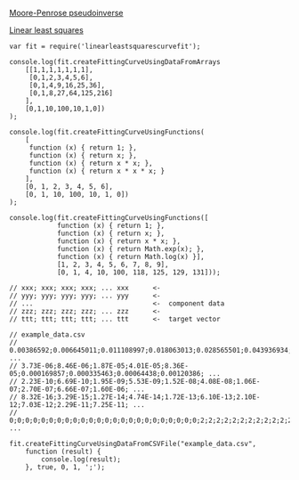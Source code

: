 ﻿[Moore-Penrose pseudoinverse](http://en.wikipedia.org/wiki/Moore-Penrose_pseudoinverse)

[Linear least squares](http://en.wikipedia.org/wiki/Linear_least_squares)

	var fit = require('linearleastsquarescurvefit');

    console.log(fit.createFittingCurveUsingDataFromArrays
		[[1,1,1,1,1,1,1],
		 [0,1,2,3,4,5,6],
		 [0,1,4,9,16,25,36],
		 [0,1,8,27,64,125,216]
		],
		[0,1,10,100,10,1,0])
	);

	console.log(fit.createFittingCurveUsingFunctions(
		[
		 function (x) { return 1; }, 
		 function (x) { return x; }, 
		 function (x) { return x * x; }, 
		 function (x) { return x * x * x; }
		],
		[0, 1, 2, 3, 4, 5, 6], 
		[0, 1, 10, 100, 10, 1, 0])
	); 

	console.log(fit.createFittingCurveUsingFunctions([
				function (x) { return 1; }, 
				function (x) { return x; }, 
				function (x) { return x * x; }, 
				function (x) { return Math.exp(x); },
				function (x) { return Math.log(x) }],
				[1, 2, 3, 4, 5, 6, 7, 8, 9], 
				[0, 1, 4, 10, 100, 118, 125, 129, 131])); 				

	// xxx; xxx; xxx; xxx; ... xxx      <-
	// yyy; yyy; yyy; yyy; ... yyy      <-
	// ...								<-	component data	
	// zzz; zzz; zzz; zzz; ... zzz		<- 
	// ttt; ttt; ttt; ttt; ... ttt		<-	target vector

	// example_data.csv
	// 0.00386592;0.006645011;0.011108997;0.018063013;0.028565501;0.043936934;0.065728529;0.095634445; ...
	// 3.73E-06;8.46E-06;1.87E-05;4.01E-05;8.36E-05;0.000169857;0.000335463;0.00064438;0.00120386; ...
	// 2.23E-10;6.69E-10;1.95E-09;5.53E-09;1.52E-08;4.08E-08;1.06E-07;2.70E-07;6.66E-07;1.60E-06; ...
	// 8.32E-16;3.29E-15;1.27E-14;4.74E-14;1.72E-13;6.10E-13;2.10E-12;7.03E-12;2.29E-11;7.25E-11; ...
	// 0;0;0;0;0;0;0;0;0;0;0;0;0;0;0;0;0;0;0;0;0;0;0;0;2;2;2;2;2;2;2;2;2;2;2;2;2;2;2;2;2;2;2;2;2;0;0;0;0;0;0;0;0;0; ...
	
	fit.createFittingCurveUsingDataFromCSVFile("example_data.csv", 
		function (result) { 
			console.log(result); 
		}, true, 0, 1, ';');
